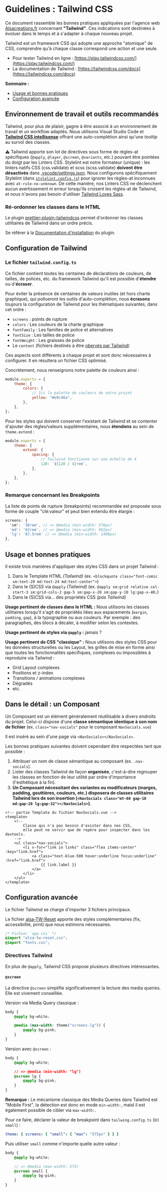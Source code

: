 # Guidelines : Tailwind CSS

Ce document rassemble les bonnes pratiques appliquées par l'agence web [Alsacreations.fr](https://www.alsacreations.fr/) concernant **"Tailwind"**. Ces indications sont destinées à évoluer dans le temps et à s'adapter à chaque nouveau projet.

Tailwind est un framework CSS qui adopte une approche "atomique" de CSS, comprendre qu'à chaque classe correspond une action et une seule.

- Pour tester Tailwind en ligne : [https://play.tailwindcss.com/](https://play.tailwindcss.com/)
- La documentation de Tailwind : [https://tailwindcss.com/docs](https://tailwindcss.com/docs)

**Sommaire :**

- [Usage et bonnes pratiques](#usage-et-bonnes-pratiques)
- [Configuration avancée](#configuration-avancée)

## Environnement de travail et outils recommandés

Tailwind, pour plus de plaisir, gagne à être associé à un environnement de travail et un workflow adaptés. Nous utilisons Visual Studio Code et **[Tailwind CSS intellisense](https://marketplace.visualstudio.com/items?itemName=bradlc.vscode-tailwindcss)** offrant une auto-complétion ainsi qu'une _tooltip_ au survol des classes.

⚠️ Tailwind apporte son lot de directives sous forme de règles-at spécifiques (`@apply`, `@layer`, `@screen`, `@variants`, etc.) pouvant être pointées du doigt par les Linters CSS. Stylelint est notre formateur (unique) : les linters natifs CSS (css.validate) et scss (scss.validate) **doivent être désactivés** dans [.vscode/settings.json](assets/.vscode/settings.json). Nous configurons spécifiquement Stylelint (dans [`stylelint.config.js`](assets/stylelint.config.js)) pour ignorer les règles-at inconnues avec `at-rule-no-unknown`. De cette manière, nos Linters CSS ne déclenchent aucun avertissement ni erreur lorsqu'ils croisent les règles-at de Tailwind, et nous n'avons pas besoin d'utiliser [Tailwind Loves Sass](https://www.npmjs.com/package/tailwind-loves-sass).

### Ré-ordonner les classes dans le HTML

Le plugin [prettier-plugin-tailwindcss](https://github.com/tailwindlabs/prettier-plugin-tailwindcss) permet d'ordonner les classes utilitaires de Tailwind dans un ordre précis.

Se référer à la [Documentation d'installation](https://github.com/tailwindlabs/prettier-plugin-tailwindcss#installation) du plugin.

## Configuration de Tailwind

### Le fichier `tailwind.config.ts`

Ce fichier contient toutes les centaines de déclarations de couleurs, de tailles, de polices, etc. du framework Tailwind qu'il est possible d'**étendre** ou d'**écraser**.

Pour éviter la présence de centaines de valeurs inutiles (et hors charte graphique), qui pollueront les outils d'auto-complétion, nous **écrasons** toujours la configuration de Tailwind pour les thématiques suivantes, dans cet ordre&nbsp;:

- `screens` : points de rupture
- `colors` : Les couleurs de la charte graphique
- `fontFamily` : Les familles de police et alternatives
- `fontSize` : Les tailles de police
- `fontWeight` : Les graisses de police
- Le `content` (fichiers destinés à être [obervés par Tailwind](https://tailwindcss.com/docs/content-configuration))

Ces aspects sont différents à chaque projet et sont donc nécessaires à configurer. Il en résultera un fichier CSS optimisé.

Concrètement, nous renseignons notre palette de couleurs ainsi :

```js
module.exports = {
    theme: {
        colors: {
            // Ici la palette de couleurs de notre projet
            yellow: "#e9c46a",
        },
    },
};
```

Pour les styles qui doivent conserver l'existant de Tailwind et se contenter d'ajouter des règles/valeurs supplémentaires, nous **étendons** au sein de `theme.extend` :

```js
module.exports = {
    theme: {
        extend: {
            spacing: {
                // Tailwind fonctionne sur une échelle de 4
                120: `${120 / 4}rem`,
            },
        },
    },
};
```

### Remarque concernant les Breakpoints

La liste de points de rupture (breakpoints) recommandée est proposée sous forme de couple "clé:valeur" et peut bien entendu être élargie&nbsp;:

```scss
screens: {
  'sm': '36rem', // => @media (min-width: 576px)
  'md': '62rem', // => @media (min-width: 992px)
  'lg': '87.5rem' // => @media (min-width: 1400px)
},
```

## Usage et bonnes pratiques

Il existe trois manières d'appliquer des styles CSS dans un projet Tailwind :

1. Dans le Template HTML _(Tailwind)_ (ex. `<blockquote class="font-comic sm:text-20 md:text-24 md:text-center">`)
2. Dans le (S)CSS via `@apply` _(Tailwind)_ (ex. `@apply sm:grid relative col-start-3 sm:grid-cols-2 gap-5 sm:gap-x-20 sm:gap-y-10 lg:gap-x-40;`)
3. Dans le (S)CSS via... des propriétés CSS _(pas Tailwind)_

**Usage pertinent de classes dans le HTML :** Nous utilisons les classes utilitaires lorsqu'il s'agit de propriétés liées aux espacements (`margin`, `padding`, `gap`), à la typographie ou aux couleurs. Par exemple : des paragraphes, des blocs à décaler, à modifier selon les contextes.

**Usage pertinent de styles via `@apply` :** jamais ?

**Usage pertinent de CSS "classique" :** Nous utilisons des styles CSS pour les données structurelles ou les Layout, les grilles de mise en forme ainsi que toutes les fonctionnalités spécifiques, complexes ou impossibles à reproduire via Tailwind&nbsp;:

- Grid Layout complexes
- Positions et z-index
- Transitions / animations complexes
- Dégradés
- etc.

## Dans le détail : un Composant

Un Composant est un élément généralement réutilisable à divers endroits du projet. Celui-ci dispose d'une **classe sémantique identique à son nom de fichier** (ex. `class="nav-socials"` pour le composant `NavSocials.vue`)

Il est inséré au sein d'une page via `<NavSocials></NavSocials>`.

Les bonnes pratiques suivantes doivent cependant être respectées tant que possible&nbsp;:

1. Attribuer un nom de classe sémantique au composant (ex. `.nav-socials`).
2. Lister des classes Tailwind de façon **organisée**, c'est-à-dire regrouper les classes en fonction de leur utilité par ordre d'importance (l'esthétique à la fin).
3. **Un Composant nécessitant des variantes ou modificateurs (marges, padding, gouttières, couleurs, etc.) disposera de classes utilitaires Tailwind lors de son insertion (`<NavSocials class="mt-60 gap-10 md:gap-20 lg:gap-32"></NavSocials>`)**.

```vue
<!-- partie Template du fichier NavSocials.vue -->
<template>
    <!--
        Classe qui n'a pas besoin d'exister dans nos CSS,
        elle peut ne servir que de repère pour inspecter dans les devtools.
    -->
    <ul class="nav-socials">
        <li v-for="link in links" class="flex items-center" :key="link.href">
            <a class="text-blue-500 hover:underline focus:underline" :href="link.href">
                {{ link.label }}
            </a>
        </li>
    </ul>
</template>
```

## Configuration avancée

Le fichier Tailwind se charge d'importer 3 fichiers principaux.

Le fichier [alsa-TW-Reset](assets/vue-nuxt-front-end/alsa-tw-reset.scss) apporte des styles complémentaires (fix, accessibilité, print) que nous estimons nécessaires.

```css
/* Fichier `app.css` */
@import "alsa-tw-reset.css";
@import "fonts.css";
```

### Directives Tailwind

En plus de `@apply`, Tailwind CSS propose plusieurs directives intéressantes.

#### `@screen`

La directive `@screen` simplifie significativement la lecture des media queries. Elle est vivement conseillée.

Version via Media Query classique :

```css
body {
    @apply bg-white;

    @media (max-width: theme("screens.lg")) {
        @apply bg-pink;
    }
}
```

Version avec `@screen` :

```css
body {
    @apply bg-white;

    // => @media (min-width: "lg")
    @screen lg {
        @apply bg-pink;
    }
}
```

**Remarque :** Le mécanisme classique des Media Queries dans Taiwlind est "Mobile First", la détection est donc en mode `min-width:`, maisl il est également possible de cibler via `max-width:`.

Pour ce faire, déclarer la valeur de breakpoint dans `tailwing.config.ts` (ici `small`)&nbsp;:

```yaml
theme: { screens: { "small": { "max": "575px" } } }
```

Puis utiliser `small` comme n'importe quelle autre valeur :

```scss
body {
    @apply bg-white;

    // => @media (max-width: 575)
    @screen small {
        @apply bg-pink;
    }
}
```

